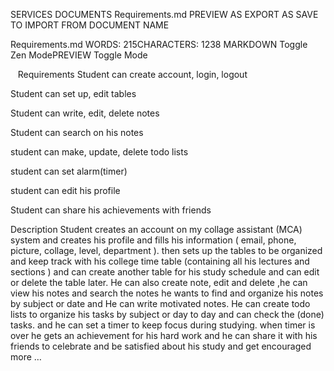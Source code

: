 SERVICES
DOCUMENTS
Requirements.md
PREVIEW AS 
EXPORT AS 
SAVE TO 
IMPORT FROM 
DOCUMENT NAME

Requirements.md
WORDS: 215CHARACTERS: 1238
MARKDOWN Toggle Zen ModePREVIEW Toggle Mode

  
Requirements
Student can create account, login, logout

Student can set up, edit tables

Student can write, edit, delete notes

Student can search on his notes

student can make, update, delete todo lists

student can set alarm(timer)

student can edit his profile

Student can share his achievements with friends

Description
Student creates an account on my collage assistant (MCA) system and creates his profile and fills his information ( email, phone, picture, collage, level, department ).
then sets up the tables to be organized and keep track with his college time table (containing all his lectures and sections ) and can create another table for his study schedule and can edit or delete the table later.
He can also create note, edit and delete ,he can view his notes and search the notes he wants to find and organize his notes by subject or date and He can write motivated notes.
He can create todo lists to organize his tasks by subject or day to day and can check the (done) tasks.
and he can set a timer to keep focus during studying. when timer is over he gets an achievement for his hard work and he can share it with his friends to celebrate and be satisfied about his study and get encouraged more …
